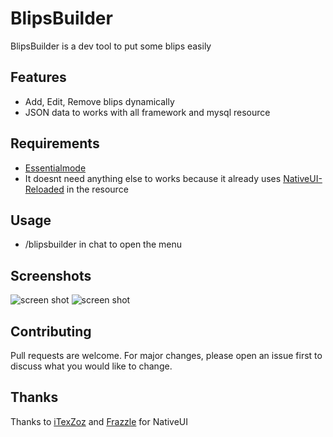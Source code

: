 # BlipsBuilder

BlipsBuilder is a dev tool to put some blips easily 


## Features 

  - Add, Edit, Remove blips dynamically
  - JSON data to works with all framework and mysql resource
  
## Requirements 
- [Essentialmode](https://essentialmode.com/)
- It doesnt need anything else to works because it already uses [NativeUI-Reloaded](https://github.com/iTexZoz/NativeUILua-Reloaded) in the resource


## Usage

- /blipsbuilder in chat to open the menu

## Screenshots
![screen shot](https://www.noelshack.com/2019-13-6-1553983690-screenshot-4.png)
![screen shot](https://image.noelshack.com/fichiers/2019/05/5/1548977245-telechargement-3.png)


## Contributing
Pull requests are welcome. For major changes, please open an issue first to discuss what you would like to change.

## Thanks
Thanks to [iTexZoz](https://github.com/iTexZoz) and [Frazzle](https://github.com/FrazzIe) for NativeUI

